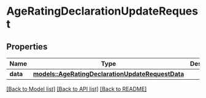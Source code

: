 # AgeRatingDeclarationUpdateRequest

## Properties

Name | Type | Description | Notes
------------ | ------------- | ------------- | -------------
**data** | [**models::AgeRatingDeclarationUpdateRequestData**](AgeRatingDeclarationUpdateRequest_data.md) |  | 

[[Back to Model list]](../README.md#documentation-for-models) [[Back to API list]](../README.md#documentation-for-api-endpoints) [[Back to README]](../README.md)


